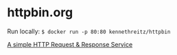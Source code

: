 # httpbin.org

Run locally: `$ docker run -p 80:80 kennethreitz/httpbin`

[A simple HTTP Request & Response Service](https://httpbin.org/)
